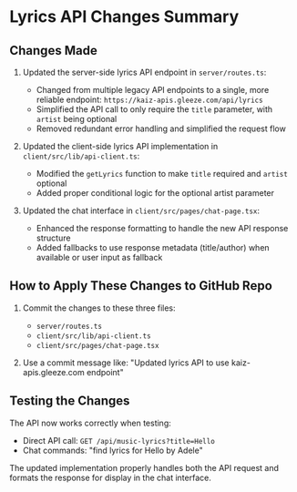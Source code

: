 # Lyrics API Changes Summary

## Changes Made

1. Updated the server-side lyrics API endpoint in `server/routes.ts`:
   - Changed from multiple legacy API endpoints to a single, more reliable endpoint: `https://kaiz-apis.gleeze.com/api/lyrics`
   - Simplified the API call to only require the `title` parameter, with `artist` being optional
   - Removed redundant error handling and simplified the request flow

2. Updated the client-side lyrics API implementation in `client/src/lib/api-client.ts`:
   - Modified the `getLyrics` function to make `title` required and `artist` optional
   - Added proper conditional logic for the optional artist parameter

3. Updated the chat interface in `client/src/pages/chat-page.tsx`:
   - Enhanced the response formatting to handle the new API response structure
   - Added fallbacks to use response metadata (title/author) when available or user input as fallback

## How to Apply These Changes to GitHub Repo

1. Commit the changes to these three files:
   - `server/routes.ts`
   - `client/src/lib/api-client.ts`
   - `client/src/pages/chat-page.tsx`

2. Use a commit message like: "Updated lyrics API to use kaiz-apis.gleeze.com endpoint"

## Testing the Changes

The API now works correctly when testing:
- Direct API call: `GET /api/music-lyrics?title=Hello`
- Chat commands: "find lyrics for Hello by Adele"

The updated implementation properly handles both the API request and formats the response for display in the chat interface.
